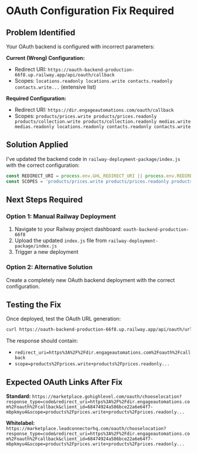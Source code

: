 # OAuth Configuration Fix Required

## Problem Identified
Your OAuth backend is configured with incorrect parameters:

**Current (Wrong) Configuration:**
- Redirect URI: `https://oauth-backend-production-66f8.up.railway.app/api/oauth/callback`
- Scopes: `locations.readonly locations.write contacts.readonly contacts.write...` (extensive list)

**Required Configuration:**
- Redirect URI: `https://dir.engageautomations.com/oauth/callback`
- Scopes: `products/prices.write products/prices.readonly products/collection.write products/collection.readonly medias.write medias.readonly locations.readonly contacts.readonly contacts.write`

## Solution Applied
I've updated the backend code in `railway-deployment-package/index.js` with the correct configuration:

```javascript
const REDIRECT_URI = process.env.GHL_REDIRECT_URI || process.env.REDIRECT_URI || 'https://dir.engageautomations.com/oauth/callback';
const SCOPES = 'products/prices.write products/prices.readonly products/collection.write products/collection.readonly medias.write medias.readonly locations.readonly contacts.readonly contacts.write';
```

## Next Steps Required

### Option 1: Manual Railway Deployment
1. Navigate to your Railway project dashboard: `oauth-backend-production-66f8`
2. Upload the updated `index.js` file from `railway-deployment-package/index.js`
3. Trigger a new deployment

### Option 2: Alternative Solution
Create a completely new OAuth backend deployment with the correct configuration.

## Testing the Fix
Once deployed, test the OAuth URL generation:
```bash
curl https://oauth-backend-production-66f8.up.railway.app/api/oauth/url
```

The response should contain:
- `redirect_uri=https%3A%2F%2Fdir.engageautomations.com%2Foauth%2Fcallback`
- `scope=products%2Fprices.write+products%2Fprices.readonly...`

## Expected OAuth Links After Fix
**Standard:** `https://marketplace.gohighlevel.com/oauth/chooselocation?response_type=code&redirect_uri=https%3A%2F%2Fdir.engageautomations.com%2Foauth%2Fcallback&client_id=68474924a586bce22a6e64f7-mbpkmyu4&scope=products%2Fprices.write+products%2Fprices.readonly...`

**Whitelabel:** `https://marketplace.leadconnectorhq.com/oauth/chooselocation?response_type=code&redirect_uri=https%3A%2F%2Fdir.engageautomations.com%2Foauth%2Fcallback&client_id=68474924a586bce22a6e64f7-mbpkmyu4&scope=products%2Fprices.write+products%2Fprices.readonly...`